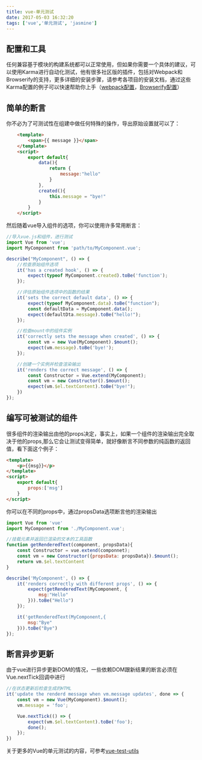 ```yaml
---
title: vue-单元测试
date: 2017-05-03 16:32:20
tags: ['vue','单元测试', 'jasmine']
---
```


## 配置和工具
任何兼容基于模块的构建系统都可以正常使用，但如果你需要一个具体的建议，可以使用Karma进行自动化测试，他有很多社区版的插件，包括对Webpack和Browserify的支持，更多详细的安装步骤，请参考各项目的安装文档，通过这些Karma配置的例子可以快速帮助你上手（[webpack配置](https://github.com/vuejs-templates/webpack/blob/master/template/test/unit/karma.conf.js)，[Browserify配置](https://github.com/vuejs-templates/browserify/blob/master/template/karma.conf.js)）
<!-- more -->
## 简单的断言
你不必为了可测试性在组建中做任何特殊的操作，导出原始设置就可以了：
```html
    <template>
        <span>{{ message }}</span>
    </template>
    <script>
        export default{
            data(){
                return {
                    message:"hello"
                }
            },
            created(){
                this.message = "bye!"
            }
        }
    </script>
```
然后随着vue导入组件的选项，你可以使用许多常用断言：
```javascript
//导入vue.js和组件，进行测试
import Vue from 'vue';
import MyComponent from 'path/to/MyComponent.vue';

describe("MyComponent", () => {
    //检查原始组件选项
    it('has a created hook', () => {
        expect(typeof MyComponent.created).toBe('function');
    });

    //评估原始组件选项中的函数的结果
    it('sets the correct default data', () => {
        expect(typeof MyComponent.data).toBe("function");
        const defaultData = MyComponent.data();
        expect(defaultDta.message).toBe("hello!");
    });

    //检查mount中的组件实例
    it('correctly sets the message when created', () => {
        const vm = new Vue(MyComponent).$mount();
        expect(vm.message).toBe('bye!');
    });

    //创建一个实例并检查渲染输出
    it('renders the correct message', () => {
        const Constructor = Vue.extend(MyComponent);
        const vm = new Constructor().$mount();
        expect(vm.$el.textContent).toBe("bye!");
    })
});
```

## 编写可被测试的组件
很多组件的渲染输出由他的props决定，事实上，如果一个组件的渲染输出完全取决于他的props,那么它会让测试变得简单，就好像断言不同参数的纯函数的返回值，看下面这个例子：
```html
<template>
    <p>{{msg}}</p>
</template>
<script>
    export default{
        props:['msg']
    }
</script>
```
你可以在不同的props中，通过propsData选项断言他的渲染输出
```javascript
import Vue from 'vue'
import MyComponent from './MyComponent.vue';

//挂载元素并返回已渲染的文本的工具函数
function getRenderedText(component, propsData){
    const Constructor = vue.extend(componnet);
    const vm = new Constructor({propsData: propsData}).$mount();
    return vm.$el.textContent
}

describe('MyComponent', () => {
    it('renders correctly with different props', () => {
        expect(getRenderedText(MyComponent, {
            msg:"Hello"
        })).toBe("Hello")
    });

    it('getRenderedText(MyComponent,{
        msg:"Bye"
    })).toBe("Bye")
});
```

## 断言异步更新
由于vue进行异步更新DOM的情况，一些依赖DOM跟新结果的断言必须在Vue.nextTick回调中进行
```javascript
//在状态更新后检查生成的HTML
it('update the renderd message when vm.message updates', done => {
    const vm = new Vue(MyComponent).$mount();
    vm.message = 'foo';

    Vue.nextTick(() => {
        expect(vm.$el.textContent).toBe('foo');
        done();
    });
})
```
关于更多的Vue的单元测试的内容，可参考[vue-test-utils](https://vue-test-utils.vuejs.org/zh-cn/)